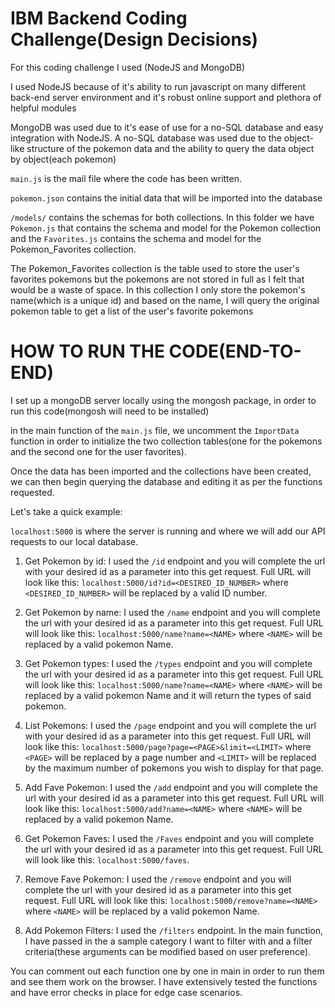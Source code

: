 # IBM Backend Coding Challenge(Design Decisions)

For this coding challenge I used (NodeJS and MongoDB)

I used NodeJS because of it's ability to run javascript on many different back-end server environment and it's robust online support and plethora of helpful modules

MongoDB was used due to it's ease of use for a no-SQL database and easy integration with NodeJS. A no-SQL database was used due to the object-like structure of the pokemon data and the ability to query the data object by object(each pokemon)



`main.js` is the mail file where the code has been written.

`pokemon.json` contains the initial data that will be imported into the database

`/models/` contains the schemas for both collections. In this folder we have `Pokemon.js` that contains the schema and model for the Pokemon collection and the `Favorites.js` contains the schema and model for the Pokemon_Favorites collection.

The Pokemon_Favorites collection is the table used to store the user's favorites pokemons but the pokemons are not stored in full as I felt that would be a waste of space. In this collection I only store the pokemon's name(which is a unique id) and based on the name, I will query the original pokemon table to get a list of the user's favorite pokemons



# HOW TO RUN THE CODE(END-TO-END)

I set up a mongoDB server locally using the mongosh package, in order to run this code(mongosh will need to be installed)

in the main function of the `main.js` file, we uncomment the `ImportData` function in order to initialize the two collection tables(one for the pokemons and the second one for the user favorites).
  
Once the data has been imported and the collections have been created, we can then begin querying the database and editing it as per the functions requested.
  
Let's take a quick example:
  
`localhost:5000` is where the server is running and where we will add our API requests to our local database.
  
1) Get Pokemon by id:
I used the `/id` endpoint and you will complete the url with your desired id as a parameter into this get request.
Full URL will look like this: `localhost:5000/id?id=<DESIRED_ID_NUMBER>` where `<DESIRED_ID_NUMBER>` will be replaced by a valid ID number.


2) Get Pokemon by name:
I used the `/name` endpoint and you will complete the url with your desired id as a parameter into this get request.
Full URL will look like this: `localhost:5000/name?name=<NAME>` where `<NAME>` will be replaced by a valid pokemon Name.

3) Get Pokemon types:
I used the `/types` endpoint and you will complete the url with your desired id as a parameter into this get request.
Full URL will look like this: `localhost:5000/name?name=<NAME>` where `<NAME>` will be replaced by a valid pokemon Name and it will return the types of said pokemon.

4) List Pokemons:
I used the `/page` endpoint and you will complete the url with your desired id as a parameter into this get request.
Full URL will look like this: `localhost:5000/page?page=<PAGE>&limit=<LIMIT>` where `<PAGE>` will be replaced by a page number and `<LIMIT>` will be replaced by the maximum number of pokemons you wish to display for that page.

5) Add Fave Pokemon:
I used the `/add` endpoint and you will complete the url with your desired id as a parameter into this get request.
Full URL will look like this: `localhost:5000/add?name=<NAME>` where `<NAME>` will be replaced by a valid pokemon Name.

6) Get Pokemon Faves:
I used the `/Faves` endpoint and you will complete the url with your desired id as a parameter into this get request.
Full URL will look like this: `localhost:5000/faves`.

7) Remove Fave Pokemon:
I used the `/remove` endpoint and you will complete the url with your desired id as a parameter into this get request.
Full URL will look like this: `localhost:5000/remove?name=<NAME>` where `<NAME>` will be replaced by a valid pokemon Name.

8) Add Pokemon Filters:
I used the `/filters` endpoint. In the main function, I have passed in the a sample category I want to filter with and a filter criteria(these arguments can be modified based on user preference).


You can comment out each function one by one in main in order to run them and see them work on the browser. I have extensively tested the functions and have error checks in place for edge case scenarios.





  
